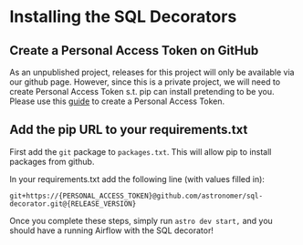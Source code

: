 # Installing the SQL Decorators

## Create a Personal Access Token on GitHub

As an unpublished project, releases for this project will only be available via our github
page. However, since this is a private project, we will need to create Personal Access Token s.t.
pip can install pretending to be you. Please use this [guide](https://docs.github.com/en/github/authenticating-to-github/keeping-your-account-and-data-secure/creating-a-personal-access-token)
to create a Personal Access Token.

## Add the pip URL to your requirements.txt

First add the `git` package to `packages.txt`. This will allow pip to install packages from github.

In your requirements.txt add the following line (with values filled in):

```shell script
git+https://{PERSONAL_ACCESS_TOKEN}@github.com/astronomer/sql-decorator.git@{RELEASE_VERSION}
```

Once you complete these steps, simply run `astro dev start,` and you should have a running Airflow
with the SQL decorator!